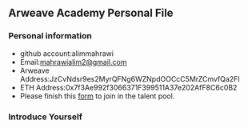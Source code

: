 ## Arweave Academy Personal File

### Personal information

- github account:alimmahrawi
- Email:mahrawialim2@gmail.com
- Arweave Address:JzCvNdsr9es2MyrQFNg6WZNpdOOCcC5MrZCmvfQa2FI
- ETH Address:0x7f3Ae992f3066371F399511A37e202AfF8C6c0B2
- Please finish this [form](https://docs.google.com/forms/d/e/1FAIpQLSfWA5fIIcBgmRppm3jNz5vmf9Mai_QMVil-2pO4r7YKn_Zhtw/viewform?usp=sf_link) to join in the talent pool.

### Introduce Yourself



